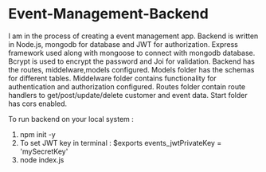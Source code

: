 # Event-Management-Backend

I am in the process of creating a event management app. Backend is written in Node.js, mongodb for database and JWT for authorization. 
Express framework used along with mongoose to connect with mongodb database. Bcrypt is used to encrypt the password and Joi for validation.
Backend has the routes, middelware,models configured. 
Models folder has the schemas for different tables.
Middelware folder contains functionality for authentication and authorization configured.
Routes folder contain route handlers to get/post/update/delete customer and event data.
Start folder has cors enabled.



To run backend on your local system :
  1. npm init -y 
  2. To set JWT key in terminal : $exports events_jwtPrivateKey = 'mySecretKey'
  3. node index.js
